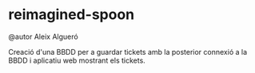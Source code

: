# reimagined-spoon
@autor Aleix Algueró

Creació d'una BBDD per a guardar tickets amb la posterior connexió a la BBDD i aplicatiu web mostrant els tickets.
